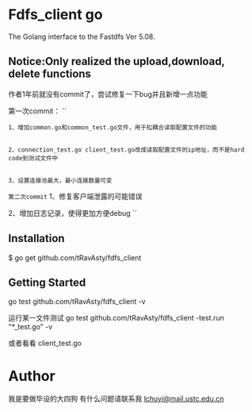 # Fdfs_client go
The Golang interface to the Fastdfs Ver 5.08.
## Notice:Only realized the upload,download, delete functions
作者1年前就没有commit了，尝试修复一下bug并且新增一点功能

第一次commit：
``

	1、增加common.go和common_test.go文件，用于松耦合读取配置文件的功能


	2、connection_test.go client_test.go改成读取配置文件的ip地址，而不是hard code到测试文件中


	3、设置连接池最大，最小连接数量可变
``
第二次commit
``
1、修复客户端泄露的可能错误

2、增加日志记录，使得更加方便debug
``

## Installation
$ go get github.com/tRavAsty/fdfs_client
## Getting Started
 go test github.com/tRavAsty/fdfs_client -v

 运行某一文件测试
 go test github.com/tRavAsty/fdfs_client -test.run "*_test.go" -v

 或者看看 client_test.go

# Author
 我是要做毕设的大四狗
 有什么问题请联系我 lchuyi@mail.ustc.edu.cn
